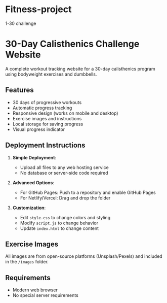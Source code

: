 # Fitness-project
1-30 challenge
# 30-Day Calisthenics Challenge Website

A complete workout tracking website for a 30-day calisthenics program using bodyweight exercises and dumbbells.

## Features
- 30 days of progressive workouts
- Automatic progress tracking
- Responsive design (works on mobile and desktop)
- Exercise images and instructions
- Local storage for saving progress
- Visual progress indicator

## Deployment Instructions

1. **Simple Deployment**:
   - Upload all files to any web hosting service
   - No database or server-side code required

2. **Advanced Options**:
   - For GitHub Pages: Push to a repository and enable GitHub Pages
   - For Netlify/Vercel: Drag and drop the folder

3. **Customization**:
   - Edit `style.css` to change colors and styling
   - Modify `script.js` to change behavior
   - Update `index.html` to change content

## Exercise Images
All images are from open-source platforms (Unsplash/Pexels) and included in the `/images` folder.

## Requirements
- Modern web browser
- No special server requirements
